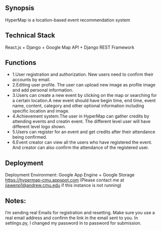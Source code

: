 ## Synopsis
HyperMap is a location-based event recommendation system

## Technical Stack
React.js + Django + Google Map API + Django REST Framework

## Functions
* 1.User registration and authorization. New users need to confirm their accounts by email.
* 2.Editing user profile. The user can upload new image as profile image and add personal information.
* 3.Users can create a new event by clicking on the map or searching for a certain location.A new event should have begin time, end time, event name, content, category and other optional information including specific location and image.
* 4.Achievement system.The user in HyperMap can gather credits by attending events and creatin event. The different level user will have different level logo shown.
* 5.Users can register for an event and get credits after their attendance being confirmed.
* 6.Event creator can view all the users who have registered the event. And creator can also confirm the attendance of the registered user.


## Deployment
Deployment Environment: Google App Engine + Google Storage
https://hypermap-cmu.appspot.com
(Please contact me at jiawenp1@andrew.cmu.edu if this instance is not running)

## Notes:
I’m sending real Emails for registration and resetting.
Make sure you use a real email address and confirm the link in the email sent to you.
In settings.py, I changed my password in to password for submission.

